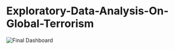 # Exploratory-Data-Analysis-On-Global-Terrorism

![Final Dashboard](https://github.com/Shouvik078/Exploratory-Data-Analysis-On-Global-Terrorism/assets/106507099/560dca8f-bc89-4792-b8d0-7202451bdf03)

